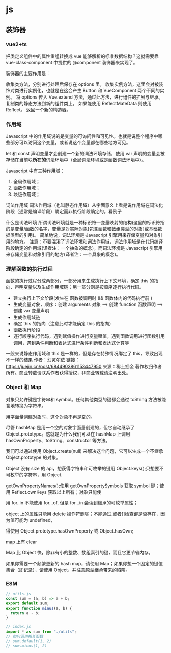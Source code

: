 # js

## 装饰器

### vue2+ts

把类定义组件中的属性重组转换成 vue 能够解析的标准数据结构？这就需要靠 vue-class-component 中提供的 @component 装饰器来实现了。

装饰器的主要作用是：

收集类方法，分别进行处理后保存在 options 里。
收集实例方法，这里会对被装饰对类进行实例化，也就是在这会产生 Button 和 VueComponent 两个不同的实例。
将 options 传入 Vue.extend 方法，通过此方法，进行组件的扩展与继承。
复制类的静态方法到新的组件类上。
如果能使用 ReflectMateData 则使用 Reflect。
返回一个新的构造器。

### 作用域

Javascript 中的作用域说的是变量的可访问性和可见性。也就是说整个程序中哪些部分可以访问这个变量，或者说这个变量都在哪些地方可见。

let 和 const 声明变量才会创建一个新的词法环境存储，使用 var 声明的变量会被存储在当前块**所在的**词法环境中（全局词法环境或是函数词法环境中）。

Javascript 中有三种作用域：

1. 全局作用域；
2. 函数作用域；
3. 块级作用域；

词法作用域
词法作用域（也叫静态作用域）从字面意义上看是说作用域在词法化阶段（通常是编译阶段）确定而非执行阶段确定的。看例子

什么是词法环境
所谓词法环境就是一种标识符—变量映射的结构(这里的标识符指的是变量/函数的名字，变量是对实际对象[包含函数和数组类型的对象]或基础数据类型的引用)。
简单地说，词法环境是 Javascript 引擎用来存储变量和对象引用的地方。
注意：不要混淆了词法环境和词法作用域，词法作用域是在代码编译阶段确定的作用域(译者注：一个抽象的概念)，而词法环境是 Javascript 引擎用来存储变量和对象引用的地方(译者注：一个具象的概念)。

### 理解函数的执行过程

函数的执行过程分成两部分，一部分用来生成执行上下文环境，确定 this 的指向、声明变量以及生成作用域链；另一部分则是按顺序逐行执行代码。

- 建立执行上下文阶段(发生在 函数被调用时 && 函数体内的代码执行前 )
- 生成变量对象，顺序：创建 arguments 对象 --> 创建 function 函数声明 --> 创建 var 变量声明
- 生成作用域链
- 确定 this 的指向（注意此时才能确定 this 的指向）
- 函数执行阶段
- 逐行顺序执行代码，遇到赋值操作进行变量赋值，遇到函数调用进行函数引用调用，遇到条件判断和表达式进行条件判断和表达式计算等

一般来说静态作用域和 this 是一样的，但是存在特殊情况绑定了 this，导致出现不一样的结果
作者：幻灵尔依
链接：https://juejin.cn/post/6844903861153447950
来源：稀土掘金
著作权归作者所有。商业转载请联系作者获得授权，非商业转载请注明出处。

### Object 和 Map

对象只允许键是字符串和 symbol。任何其他类型的键都会通过 toString 方法被隐含地转换为字符串。

用字面量创建对象时，这个对象不再是空的。

尽管 hashMap 是用一个空的对象字面量创建的，但它自动继承了 Object.prototype。这就是为什么我们可以在 hashMap 上调用 hasOwnProperty、toString、constructor 等方法。

我们可以通过使用 Object.create(null) 来解决这个问题，它可以生成一个不继承 Object.prototype 的对象。

Object 没有 size 的 api，想获得字符串和可枚举的键用 Object.keys();只想要不可枚举的字符串，用 Object.

getOwnPropertyNames();使用 getOwnPropertySymbols 获取 symbol 键；使用 Reflect.ownKeys 获取以上所有；对象只能使

用 for..in 不能使用 for...of, 但是 for...in 会读到继承的可枚举属性；

object 上的属性只能用 delete 操作符删除；不能通过.或者[]检查键是否存在，因为值可能为 undefined，

得使用 Object.prototype.hasOwnProperty 或 Object.hasOwn;

map 上有 clear

Map 比 Object 快，除非有小的整数、数组索引的键，而且它更节省内存。

如果你需要一个频繁更新的 hash map，请使用 Map；如果你想一个固定的键值集合（即记录），请使用 Object，并注意原型继承带来的陷阱。

### ESM

```js
// utils.js
const sum = (a, b) => a + b;
export default sum;
export function minus(a, b) {
  return a - b;
}

// index.js
import * as sum from "./utils";
// 如何调用相关函数
// sum.default(1, 2)
// sum.minus(1, 2)
```

